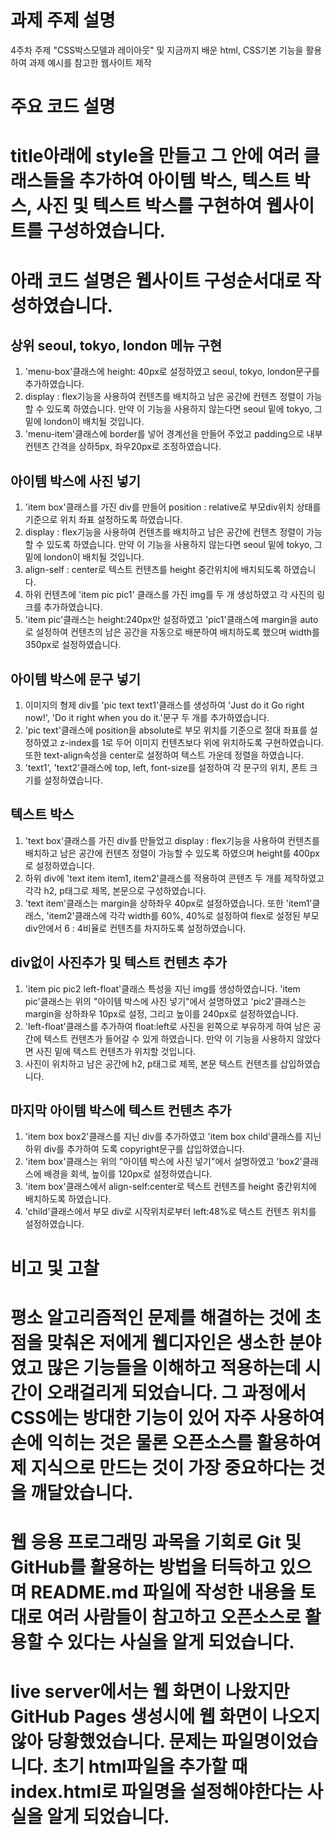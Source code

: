 과제 주제 설명
================
4주차 주제 "CSS박스모델과 레이아웃" 및 지금까지 배운 html, CSS기본 기능을 활용하여 과제 예시를 참고한 웹사이트 제작

주요 코드 설명
================
# title아래에 style을 만들고 그 안에 여러 클래스들을 추가하여 아이템 박스, 텍스트 박스, 사진 및 텍스트 박스를 구현하여 웹사이트를 구성하였습니다.
# 아래 코드 설명은 웹사이트 구성순서대로 작성하였습니다.

## 상위 seoul, tokyo, london 메뉴 구현
1. 'menu-box'클래스에 height: 40px로 설정하였고 seoul, tokyo, london문구를 추가하였습니다.
2. display : flex기능을 사용하여 컨텐츠를 배치하고 남은 공간에 컨텐츠 정렬이 가능할 수 있도록 하였습니다.
만약 이 기능을 사용하지 않는다면 seoul 밑에 tokyo, 그 밑에 london이 배치될 것입니다.
3. 'menu-item'클래스에 border를 넣어 경계선을 만들어 주었고 padding으로 내부 컨텐츠 간격을 상하5px, 좌우20px로 조정하였습니다.

## 아이템 박스에 사진 넣기
1. 'item box'클래스를 가진 div를 만들어 position : relative로 부모div위치 상태를 기준으로 위치 좌표 설정하도록 하였습니다.
2. display : flex기능을 사용하여 컨텐츠를 배치하고 남은 공간에 컨텐츠 정렬이 가능할 수 있도록 하였습니다.
만약 이 기능을 사용하지 않는다면 seoul 밑에 tokyo, 그 밑에 london이 배치될 것입니다.
3. align-self : center로 텍스트 컨텐츠를 height 중간위치에 배치되도록 하였습니다.
4. 하위 컨텐츠에 'item pic pic1' 클래스를 가진 img를 두 개 생성하였고 각 사진의 링크를 추가하였습니다.
5. 'item pic'클래스는 height:240px만 설정하였고 'pic1'클래스에 margin을 auto로 설정하여 컨텐츠의 남은 공간을 자동으로 배분하여 배치하도록 했으며 width를 350px로 설정하였습니다.

## 아이템 박스에 문구 넣기
1. 이미지의 형제 div를 'pic text text1'클래스를 생성하여 'Just do it Go right now!', 'Do it right when you do it.'문구 두 개를 추가하였습니다.
2. 'pic text'클래스에 position을 absolute로 부모 위치를 기준으로 절대 좌표를 설정하였고 z-index를 1로 두어 이미지 컨텐츠보다 위에 위치하도록 구현하였습니다. 또한 text-align속성을 center로 설정하여 텍스트 가운데 정렬을 하였습니다.
3. 'text1', 'text2'클래스에 top, left, font-size를 설정하여 각 문구의 위치, 폰트 크기를 설정하였습니다.

## 텍스트 박스
1. 'text box'클래스를 가진 div를 만들었고 display : flex기능을 사용하여 컨텐츠를 배치하고 남은 공간에 컨텐츠 정렬이 가능할 수 있도록 하였으며 height를 400px로 설정하였습니다.
2. 하위 div에 'text item item1, item2'클래스를 적용하여 콘텐츠 두 개를 제작하였고 각각 h2, p태그로 제목, 본문으로 구성하였습니다.
3. 'text item'클래스는 margin을 상하좌우 40px로 설정하였습니다. 또한 'item1'클래스, 'item2'클래스에 각각 width를 60%, 40%로 설정하여 flex로 설정된 부모 div안에서 6 : 4비율로 컨텐츠를 차지하도록 설정하였습니다.

## div없이 사진추가 및 텍스트 컨텐츠 추가
1. 'item pic pic2 left-float'클래스 특성을 지닌 img를 생성하였습니다. 'item pic'클래스는 위의 "아이템 박스에 사진 넣기"에서 설명하였고 'pic2'클래스는 margin을 상하좌우 10px로 설정, 그리고 높이를 240px로 설정하였습니다.
2. 'left-float'클래스를 추가하여 float:left로 사진을 왼쪽으로 부유하게 하여 남은 공간에 텍스트 컨텐츠가 들어갈 수 있게 하였습니다. 만약 이 기능을 사용하지 않았다면 사진 밑에 텍스트 컨텐츠가 위치할 것입니다. 
3. 사진이 위치하고 남은 공간에 h2, p태그로 제목, 본문 텍스트 컨텐츠를 삽입하였습니다.

## 마지막 아이템 박스에 텍스트 컨텐츠 추가
1. 'item box box2'클래스를 지닌 div를 추가하였고 'item box child'클래스를 지닌 하위 div를 추가하여 도록 copyright문구를 삽입하였습니다.
2. 'item box'클래스는 위의 "아이템 박스에 사진 넣기"에서 설명하였고 'box2'클래스에 배경을 회색, 높이를 120px로 설정하였습니다.
3. 'item box'클래스에서 align-self:center로 
    텍스트 컨텐츠를 height 중간위치에 배치하도록 하였습니다.
3. 'child'클래스에서 부모 div로 시작위치로부터 left:48%로 
    텍스트 컨텐츠 위치를 설정하였습니다.

비고 및 고찰
==============
# 평소 알고리즘적인 문제를 해결하는 것에 초점을 맞춰온 저에게 웹디자인은 생소한 분야였고 많은 기능들을 이해하고 적용하는데 시간이 오래걸리게 되었습니다. 그 과정에서 CSS에는 방대한 기능이 있어 자주 사용하여 손에 익히는 것은 물론 오픈소스를 활용하여 제 지식으로 만드는 것이 가장 중요하다는 것을 깨달았습니다.
# 웹 응용 프로그래밍 과목을 기회로 Git 및 GitHub를 활용하는 방법을 터득하고 있으며 README.md 파일에 작성한 내용을 토대로 여러 사람들이 참고하고 오픈소스로 활용할 수 있다는 사실을 알게 되었습니다. 
# live server에서는 웹 화면이 나왔지만 GitHub Pages 생성시에 웹 화면이 나오지 않아 당황했었습니다. 문제는 파일명이었습니다. 초기 html파일을 추가할 때 index.html로 파일명을 설정해야한다는 사실을 알게 되었습니다.